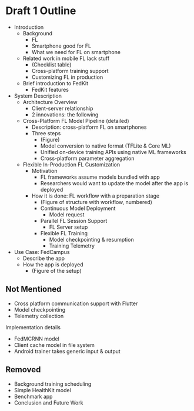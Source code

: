# Draft 1 Outline

- Introduction
    - Background
        - FL
        - Smartphone good for FL
        - What we need for FL on smartphone
    - Related work in mobile FL lack stuff
        - (Checklist table)
        - Cross-platform training support
        - Customizing FL in production
    - Brief introduction to FedKit
        - FedKit features
        <!-- TODO: - Our research app in production (Key contributions) -->
- System Description
    - Architecture Overview
        - Client-server relationship
        - 2 innovations: the following
    - Cross-Platform FL Model Pipeline (detailed)
        - Description: cross-platform FL on smartphones
        - Three steps
            - (Figure)
            - Model conversion to native format (TFLite & Core ML)
            - Unified on-device training APIs using native ML frameworks
            - Cross-platform parameter aggregation
    - Flexible In-Production FL Customization
        - Motivation
            - FL frameworks assume models bundled with app
            - Researchers would want to update the model after the app is deployed
        - How it is done: FL workflow with a preparation stage
            - (Figure of structure with workflow, numbered)
            - Continuous Model Deployment
                - Model request
            - Parallel FL Session Support
                - FL Server setup
            - Flexible FL Training
                - Model checkpointing & resumption
                - Training Telemetry
- Use Case: FedCampus
    - Describe the app
    - How the app is deployed
        - (Figure of the setup)

## Not Mentioned

- Cross platform communication support with Flutter
- Model checkpointing
- Telemetry collection

Implementation details

- FedMCRNN model
- Client cache model in file system
- Android trainer takes generic input & output

## Removed

- Background training scheduling
- Simple HealthKit model
- Benchmark app
- Conclusion and Future Work
